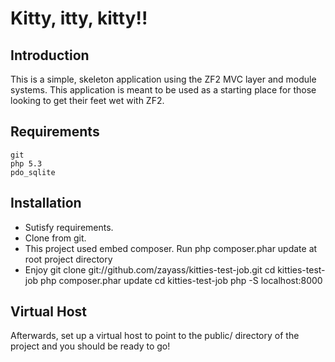 Kitty, itty, kitty!!
=======================

Introduction
------------
This is a simple, skeleton application using the ZF2 MVC layer and module
systems. This application is meant to be used as a starting place for those
looking to get their feet wet with ZF2.

Requirements
------------
    git
    php 5.3
    pdo_sqlite

Installation
------------
* Sutisfy requirements.
* Clone from git.
* This project used embed composer. Run php composer.phar update at root project directory
* Enjoy
    git clone git://github.com/zayass/kitties-test-job.git
    cd kitties-test-job
    php composer.phar update
    cd kitties-test-job
    php -S localhost:8000

Virtual Host
------------
Afterwards, set up a virtual host to point to the public/ directory of the
project and you should be ready to go!
